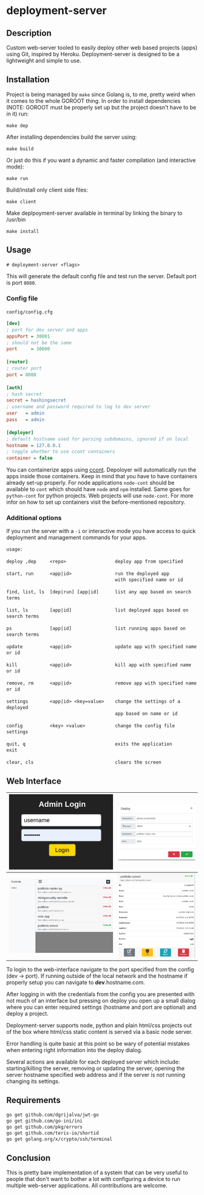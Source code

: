 # deployment-server

## Description

Custom web-server tooled to easily deploy other web based projects (apps) using Git, inspired by Heroku. Deployment-server is designed to be a lightweight and simple to use.

## Installation

Project is being managed by `make` since Golang is, to me, pretty weird when it comes to the whole GOROOT thing. In order to install dependencies (NOTE: GOROOT must be properly set up but the project doesn't have to be in it) run:

```
make dep
```

After installing dependencies build the server using:

```
make build
```

Or just do this if you want a dynamic and faster compilation (and interactive mode):

```
make run
```

Build/install only client side files:

```
make client
```

Make deplpoyment-server available in terminal by linking the binary to /usr/bin

```
make install
```

## Usage

```
# deployment-server <flags>
```

This will generate the default config file and test run the server. Default port is port `8080`.

### Config file

`config/config.cfg`

```ini
[dev]
; port for dev server and apps
appsPort = 30001
; should not be the same
port     = 30000

[router]
; router port
port = 8080

[auth]
; hash secret
secret = hashingsecret
; username and password required to log to dev server
user   = admin
pass   = admin

[deployer]
; default hostname used for parsing subdomains, ignored if on local
hostname = 127.0.0.1
; toggle whether to use ccont containers
container = false
```

You can containerize apps using [ccont](https://github.com/7aske/ccont). Depoloyer will automatically run the apps inside those containers. Keep in mind that you have to have containers already set-up properly. For node applications `node-cont` should be available to `cont` which should have `node` and `npm` installed. Same goes for `python-cont` for python projects. Web projects will use `node-cont`. For more infor on how to set up containers visit the before-mentioned repository.

### Additional options

If you run the server with a `-i` or interactive mode you have access to quick deployment and management commands for your apps.

```
usage:

deploy ,dep     <repo>                  deploy app from specified

start, run      <app|id>                run the deployed app
                                        with specified name or id

find, list, ls  [dep|run] [app|id]      list any app based on search terms

list, ls        [app|id]                list deployed apps based on search terms

ps              [app|id]                list running apps based on search terms

update          <app|id>                update app with specified name or id

kill            <app|id>                kill app with specified name or id

remove, rm      <app|id>                remove app with specified name or id

settings        <app|id> <key=value>    change the settings of a deployed
                                        app based on name or id

config          <key> <value>           change the config file settings

quit, q                                 exits the application
exit

clear, cls                              clears the screen                                 
```

## Web Interface

![](./resources/screenshots/depsrv1.png) | ![](./resources/screenshots/depsrv4.png)
:-----------------------:|:-----------------------:
![](./resources/screenshots/depsrv2.png) | ![](./resources/screenshots/depsrv3.png)

To login to the web-interface navigate to the port specified from the config (dev -> port). If running outside of the local network and the hostname if properly setup you can navigate to <strong>dev</strong>.hostname.com.

After logging in with the credentials from the config you are presented with not much of an interface but pressing on deploy you open up a small dialog where you can enter required settings (hostname and port are optional) and deploy a project.

Deployment-server supports node, python and plain html/css projects out of the box where html/css static content is served via a basic node server.

Error handling is quite basic at this point so be wary of potential mistakes when entering right information into the deploy dialog.

Several actions are available for each deployed server which include: starting/killing the server, removing or updating the server, opening the server hostname specified web address and if the server is not running changing its settings.

## Requirements

```
go get github.com/dgrijalva/jwt-go
go get github.com/go-ini/ini
go get github.com/pkg/errors
go get github.com/teris-io/shortid
go get golang.org/x/crypto/ssh/terminal
```

## Conclusion

This is pretty bare implementation of a system that can be very useful to people that don't want to bother a lot with configuring a device to run multiple web-server applications. All contributions are welcome.
